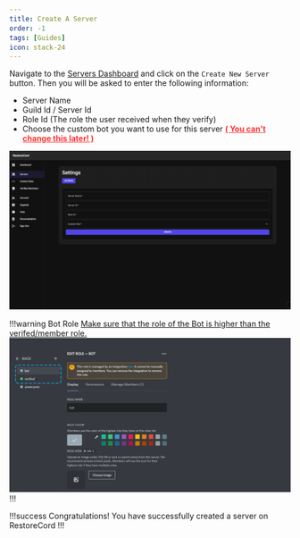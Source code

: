 ```yaml
---
title: Create A Server
order: -1
tags: [Guides]
icon: stack-24
---
```


Navigate to the [Servers Dashboard](https://restorecord.com/dashboard/settings) and click on the `Create New Server` button.
Then you will be asked to enter the following information:

- Server Name
- Guild Id / Server Id
- Role Id (The role the user received when they verify)
- Choose the custom bot you want to use for this server <b style="color: #ff3232; text-decoration: underline">( You can't change this later! )</b>

![](../static/ServerSetup/create.gif)

!!!warning Bot Role
<u>Make sure that the role of the Bot is higher than the verifed/member role.</u>
![](../static/ServerSetup/role.png)
!!!

!!!success Congratulations!
You have successfully created a server on RestoreCord
!!!
